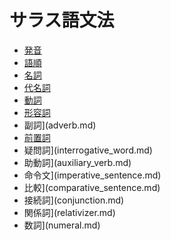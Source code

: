 # サラス語文法

- [発音](phonology.md)
- [語順](word_order.md)
- [名詞](noun.md)
- [代名詞](pronoun.md)
- [動詞](verb.md)
- [形容詞](adjective.md)
- 副詞](adverb.md)
- [前置詞](preposition.md)
- 疑問詞](interrogative_word.md)
- 助動詞](auxiliary_verb.md)
- 命令文](imperative_sentence.md)
- 比較](comparative_sentence.md)
- 接続詞](conjunction.md)
- 関係詞](relativizer.md)
- 数詞](numeral.md)
